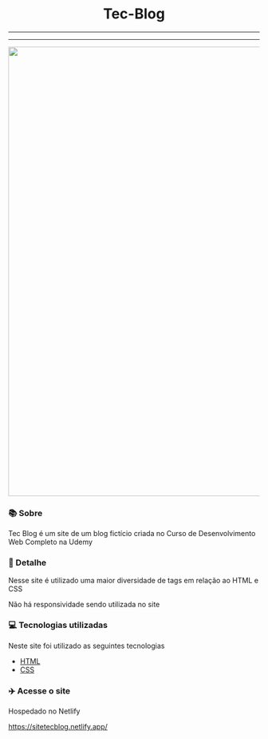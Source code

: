<h1 align="center"> Tec-Blog </h1>
<hr>

<hr>
<p align="center">
 <img width="900px" src="https://user-images.githubusercontent.com/103331086/219095551-4895bef7-c0d7-46b4-92c4-a47a614e3c26.PNG" />
</p>



### 📚 Sobre

Tec Blog é um site de um blog fictício criada no Curso de Desenvolvimento Web Completo na Udemy

### 🎨 Detalhe

Nesse site é utilizado uma maior diversidade de tags em relação ao HTML e CSS

Não há responsividade sendo utilizada no site

### 💻 Tecnologias utilizadas

Neste site foi utilizado as seguintes tecnologias

- [HTML](https://www.w3schools.com/html/)
- [CSS](https://www.w3schools.com/css/)

### :airplane: Acesse o site

Hospedado no Netlify

https://sitetecblog.netlify.app/
